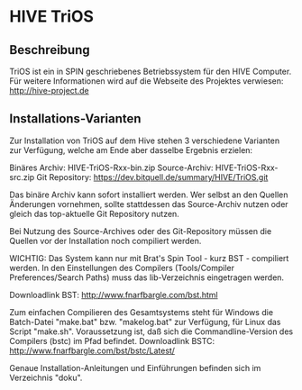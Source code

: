 HIVE TriOS
==========

Beschreibung
------------

TriOS ist ein in SPIN geschriebenes Betriebssystem für den HIVE Computer.
Für weitere Informationen wird auf die Webseite des Projektes verwiesen:
http://hive-project.de



Installations-Varianten
-----------------------

Zur Installation von TriOS auf dem Hive stehen 3 verschiedene Varianten zur
Verfügung, welche am Ende aber dasselbe Ergebnis erzielen:

Binäres Archiv: HIVE-TriOS-Rxx-bin.zip
Source-Archiv:  HIVE-TriOS-Rxx-src.zip
Git Repository: https://dev.bitquell.de/summary/HIVE/TriOS.git

Das binäre Archiv kann sofort installiert werden. Wer selbst an den Quellen
Änderungen vornehmen, sollte stattdessen das Source-Archiv nutzen oder gleich
das top-aktuelle Git Repository nutzen.

Bei Nutzung des Source-Archives oder des Git-Repository müssen die Quellen vor
der Installation noch compiliert werden.

WICHTIG: Das System kann nur mit Brat's Spin Tool - kurz BST - compiliert
werden. In den Einstellungen des Compilers
(Tools/Compiler Preferences/Search Paths) muss das lib-Verzeichnis eingetragen
werden.

Downloadlink BST: http://www.fnarfbargle.com/bst.html 

Zum einfachen Compilieren des Gesamtsystems steht für Windows die Batch-Datei
"make.bat" bzw. "makelog.bat" zur Verfügung, für Linux das Script "make.sh".
Voraussetzung ist, daß sich die Commandline-Version des Compilers (bstc) im
Pfad befindet.
Downloadlink BSTC: http://www.fnarfbargle.com/bst/bstc/Latest/

Genaue Installation-Anleitungen und Einführungen befinden sich im Verzeichnis
"doku".
